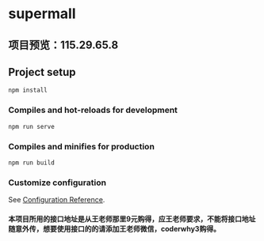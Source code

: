 # supermall

## 项目预览：115.29.65.8

## Project setup
```
npm install
```

### Compiles and hot-reloads for development
```
npm run serve
```

### Compiles and minifies for production
```
npm run build
```

### Customize configuration
See [Configuration Reference](https://cli.vuejs.org/config/).


#### 本项目所用的接口地址是从王老师那里9元购得，应王老师要求，不能将接口地址随意外传，想要使用接口的的请添加王老师微信，coderwhy3购得。
